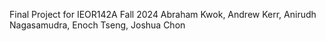 Final Project for IEOR142A Fall 2024
Abraham Kwok, Andrew Kerr, Anirudh Nagasamudra, Enoch Tseng, Joshua Chon
